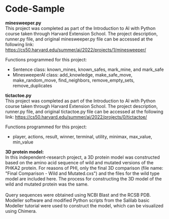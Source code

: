 # Code-Sample

**minesweeper.py** <br>
This project was completed as part of the Introduction to AI with Python course taken through Harvard Extension School. The project description, runner.py file, and original minesweeper.py file can be accessed at the following link: https://cs50.harvard.edu/summer/ai/2022/projects/1/minesweeper/
 
Functions programmed for this project: 
- Sentence class: known_mines, known_safes, mark_mine, and mark_safe
- MinesweeperAI class: add_knowledge, make_safe_move, make_random_move, find_neighbors, remove_empty_sets, remove_duplicates

**tictactoe.py** <br>
This project was completed as part of the Introduction to AI with Python course taken through Harvard Extension School. The project description, runner.py file, and original tictactoe.py file can be accessed at the following link: https://cs50.harvard.edu/summer/ai/2022/projects/0/tictactoe/
 
Functions programmed for this project:
- player, actions, result, winner, terminal, utility, minimax, max_value, min_value

**3D protein model:** <br>
In this independent-research project, a 3D protein model was constructed based on the amino acid sequence of wild and mutated versions of the PHKA2 protein. For reasons of PHI, only the final 3D comparison (file name: "Final Comparison - Wild and Mutated.cxs") and the files for the wild type model are included here. The process for constructing the 3D model of the wild and mutated protein was the same. <br> <br>
Query sequences were obtained using NCBI Blast and the RCSB PDB. Modeller software and modified Python scripts from the Salilab basic Modeller tutorial were used to construct the model, which can be visualized using Chimera.
